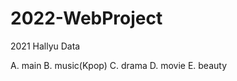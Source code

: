 # 2022-WebProject

2021 Hallyu Data

A. main
B. music(Kpop)
C. drama
D. movie
E. beauty
<in progress...>
